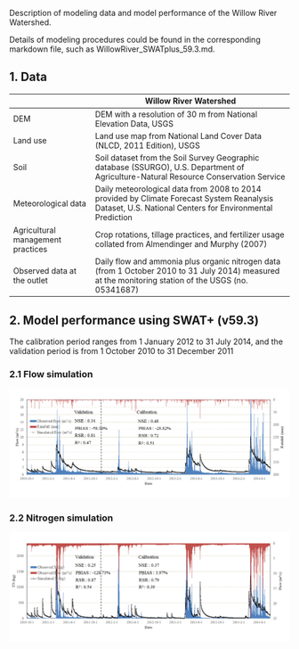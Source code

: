 Description of modeling data and model performance of the Willow River Watershed.

Details of modeling procedures could be found in the corresponding markdown file, such as WillowRiver_SWATplus_59.3.md.

## 1. Data

|                                   | Willow River Watershed                                       |
| --------------------------------- | ------------------------------------------------------------ |
| DEM                               | DEM with a resolution of 30 m from National Elevation Data, USGS |
| Land use                          | Land use map from National Land Cover Data (NLCD, 2011 Edition), USGS |
| Soil                              | Soil dataset from the Soil Survey Geographic database (SSURGO), U.S. Department of Agriculture-Natural Resource Conservation Service |
| Meteorological data               | Daily meteorological data from 2008 to 2014 provided by Climate Forecast System Reanalysis Dataset, U.S. National Centers for Environmental Prediction |
| Agricultural management practices | Crop rotations, tillage practices, and fertilizer usage collated from Almendinger and Murphy (2007) |
| Observed data at the outlet       | Daily flow and ammonia plus organic nitrogen data (from 1 October 2010 to 31 July  2014) measured at the monitoring station of the USGS (no. 05341687) |

## 2. Model performance using SWAT+ (v59.3)

The calibration period ranges from 1 January 2012 to 31 July 2014, and the validation period is from 1 October 2010 to 31 December 2011

### 2.1 Flow simulation

![willow-flow](https://github.com/Git160/Picture/raw/main/WillowRiver/willow_flow.png)

### 2.2 Nitrogen simulation

![willow-n](https://github.com/Git160/Picture/raw/main/WillowRiver/willow_n.png)
